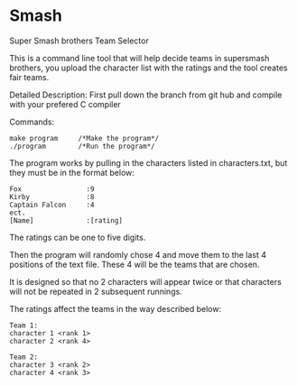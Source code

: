 # Smash
Super Smash brothers Team Selector


This is a command line tool that will help decide teams in supersmash brothers, you upload the character list with the ratings
and the tool creates fair teams.

Detailed Description:
First pull down the branch from git hub and compile with your prefered C compiler

Commands:

    make program     /*Make the program*/
    ./program        /*Run the program*/

The program works by pulling in the characters listed in characters.txt, but they must be in 
the format below:

    Fox                :9
    Kirby              :8
    Captain Falcon     :4
    ect.  
    [Name]             :[rating]


The ratings can be one to five digits.

Then the program will randomly chose 4 and move them to the last 4 positions
of the text file.  These 4 will be the teams that are chosen.

It is designed so that no 2 characters will appear twice or that characters will 
not be repeated in 2 subsequent runnings.

The ratings affect the teams in the way described below:

    Team 1:
    character 1 <rank 1>
    character 2 <rank 4>

    Team 2:
    character 3 <rank 2>
    character 4 <rank 3>
